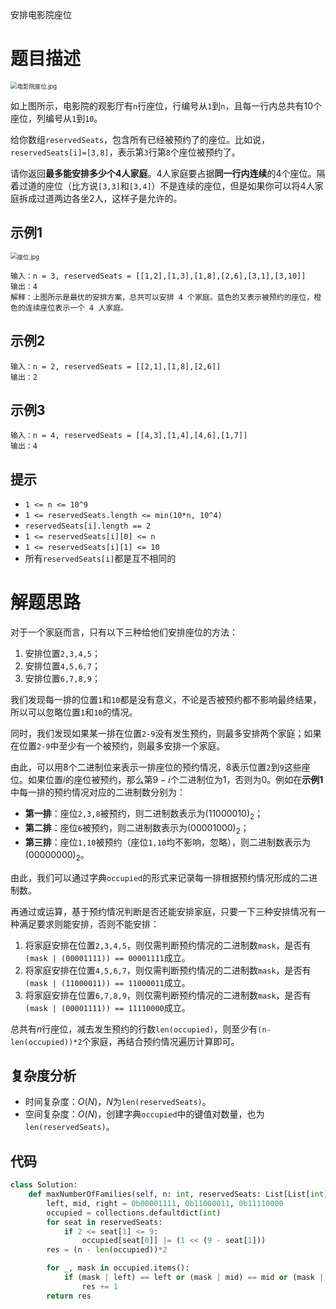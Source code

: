 安排电影院座位

# 题目描述

<img src="http://q9qozit0b.bkt.clouddn.com/%E7%94%B5%E5%BD%B1%E9%99%A2%E5%BA%A7%E4%BD%8D.JPG" alt="电影院座位.jpg" style="zoom:67%;" />

如上图所示，电影院的观影厅有`n`行座位，行编号从`1`到`n`，且每一行内总共有10个座位，列编号从`1`到`10`。

给你数组`reservedSeats`，包含所有已经被预约了的座位。比如说，`reservedSeats[i]=[3,8]`，表示第`3`行第`8`个座位被预约了。

请你返回**最多能安排多少个4人家庭**。4人家庭要占据**同一行内连续**的4个座位。隔着过道的座位（比方说`[3,3]`和`[3,4]`）不是连续的座位，但是如果你可以将4人家庭拆成过道两边各坐2人，这样子是允许的。

## 示例1

<img src="http://q9qozit0b.bkt.clouddn.com/%E7%94%B5%E5%BD%B1%E9%99%A2%E5%BA%A7%E4%BD%8D_1.JPG" alt="座位.jpg" style="zoom: 67%;" />

```
输入：n = 3, reservedSeats = [[1,2],[1,3],[1,8],[2,6],[3,1],[3,10]]
输出：4
解释：上图所示是最优的安排方案，总共可以安排 4 个家庭。蓝色的叉表示被预约的座位，橙色的连续座位表示一个 4 人家庭。
```

## 示例2

```
输入：n = 2, reservedSeats = [[2,1],[1,8],[2,6]]
输出：2
```

## 示例3

```
输入：n = 4, reservedSeats = [[4,3],[1,4],[4,6],[1,7]]
输出：4
```

## 提示

- `1 <= n <= 10^9`
- `1 <= reservedSeats.length <= min(10*n, 10^4)`
- `reservedSeats[i].length == 2`
- `1 <= reservedSeats[i][0] <= n`
- `1 <= reservedSeats[i][1] <= 10`
- 所有`reservedSeats[i]`都是互不相同的

# 解题思路

对于一个家庭而言，只有以下三种给他们安排座位的方法：

1. 安排位置`2,3,4,5`；
2. 安排位置`4,5,6,7`；
3. 安排位置`6,7,8,9`；

我们发现每一排的位置`1`和`10`都是没有意义，不论是否被预约都不影响最终结果，所以可以忽略位置`1`和`10`的情况。

同时，我们发现如果某一排在位置`2-9`没有发生预约，则最多安排两个家庭；如果在位置`2-9`中至少有一个被预约，则最多安排一个家庭。

由此，可以用8个二进制位来表示一排座位的预约情况，8表示位置`2`到`9`这些座位。如果位置$i$的座位被预约，那么第$9-i$个二进制位为1，否则为0。例如在**示例1**中每一排的预约情况对应的二进制数分别为：

- **第一排**：座位`2,3,8`被预约，则二进制数表示为$(11000010)_2$；
- **第二排**：座位`6`被预约，则二进制数表示为$(00001000)_2$；
- **第三排**：座位`1,10`被预约（座位`1,10`均不影响，忽略），则二进制数表示为$(00000000)_2$。

由此，我们可以通过字典`occupied`的形式来记录每一排根据预约情况形成的二进制数。

再通过或运算，基于预约情况判断是否还能安排家庭，只要一下三种安排情况有一种满足要求则能安排，否则不能安排：

1. 将家庭安排在位置`2,3,4,5`，则仅需判断预约情况的二进制数`mask`，是否有`(mask | (00001111)) == 00001111`成立。
2. 将家庭安排在位置`4,5,6,7`，则仅需判断预约情况的二进制数`mask`，是否有`(mask | (11000011)) == 11000011`成立。
3. 将家庭安排在位置`6,7,8,9`，则仅需判断预约情况的二进制数`mask`，是否有`(mask | (00001111)) == 11110000`成立。

总共有$n$行座位，减去发生预约的行数`len(occupied)`，则至少有`(n-len(occupied))*2`个家庭，再结合预约情况遍历计算即可。

## 复杂度分析

- 时间复杂度：$O(N)$，$N$为`len(reservedSeats)`。
- 空间复杂度：$O(N)$，创建字典`occupied`中的键值对数量，也为`len(reservedSeats)`。

## 代码

```python
class Solution:
    def maxNumberOfFamilies(self, n: int, reservedSeats: List[List[int]]) -> int:
        left, mid, right = 0b00001111, 0b11000011, 0b11110000
        occupied = collections.defaultdict(int)
        for seat in reservedSeats:
            if 2 <= seat[1] <= 9:
                occupied[seat[0]] |= (1 << (9 - seat[1]))
        res = (n - len(occupied))*2

        for _, mask in occupied.items():
            if (mask | left) == left or (mask | mid) == mid or (mask | right) == right:
                res += 1
        return res
```

